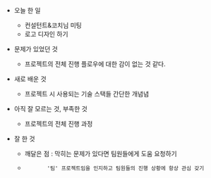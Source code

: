 - 오늘 한 일
    - 컨설턴트&코치님 미팅
    - 로고 디자인 하기

- 문제가 있었던 것
    - 프로젝트의 전체 진행 플로우에 대한 감이 없는 것 같다.

- 새로 배운 것
    - 프로젝트 시 사용되는 기술 스택들 간단한 개념념

- 아직 잘 모르는 것, 부족한 것
    - 프로젝트의 전체 진행 과정

- 잘 한 것
    - 깨달은 점 : 막히는 문제가 있다면 팀원들에게 도움 요청하기
    -            '팀' 프로젝트임을 인지하고 팀원들의 진행 상황에 항상 관심 갖기